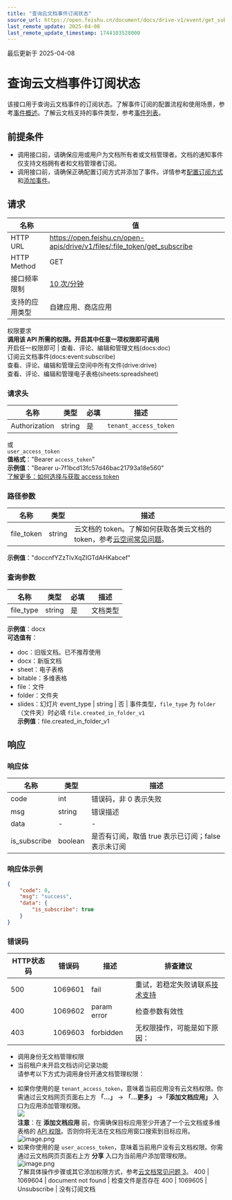 ```yaml
---
title: "查询云文档事件订阅状态"
source_url: https://open.feishu.cn/document/docs/drive-v1/event/get_subscribe
last_remote_update: 2025-04-08
last_remote_update_timestamp: 1744103528000
---
```

最后更新于 2025-04-08

# 查询云文档事件订阅状态

该接口用于查询云文档事件的订阅状态。了解事件订阅的配置流程和使用场景，参考[事件概述](https://open.feishu.cn/document/ukTMukTMukTM/uUTNz4SN1MjL1UzM)。了解云文档支持的事件类型，参考[事件列表](https://open.feishu.cn/document/ukTMukTMukTM/uYDNxYjL2QTM24iN0EjN/event-list)。

## 前提条件
- 调用接口前，请确保应用或用户为文档所有者或文档管理者。文档的通知事件仅支持文档拥有者和文档管理者订阅。
- 调用接口前，请确保正确配置订阅方式并添加了事件。详情参考[配置订阅方式](https://open.feishu.cn/document/ukTMukTMukTM/uYDNxYjL2QTM24iN0EjN/event-subscription-configure-/request-url-configuration-case)和[添加事件](https://open.feishu.cn/document/ukTMukTMukTM/uYDNxYjL2QTM24iN0EjN/event-subscription-configure-/subscription-event-case)。

## 请求
名称 | 值
---|---
HTTP URL | https://open.feishu.cn/open-apis/drive/v1/files/:file_token/get_subscribe
HTTP Method | GET
接口频率限制 | [10 次/分钟](https://open.feishu.cn/document/ukTMukTMukTM/uUzN04SN3QjL1cDN)
支持的应用类型 | 自建应用、商店应用
权限要求  
            **调用该 API 所需的权限。开启其中任意一项权限即可调用**  
            开启任一权限即可 | 查看、评论、编辑和管理文档(docs:doc)  
            订阅云文档事件(docs:event:subscribe)  
            查看、评论、编辑和管理云空间中所有文件(drive:drive)  
            查看、评论、编辑和管理电子表格(sheets:spreadsheet)

### 请求头

名称 | 类型 | 必填 | 描述
--- | --- | --- | ---
Authorization | string | 是 | `tenant_access_token`  
或  
`user_access_token`  
**值格式**："Bearer `access_token`"  
**示例值**："Bearer u-7f1bcd13fc57d46bac21793a18e560"  
[了解更多：如何选择与获取 access token](https://open.feishu.cn/document/uAjLw4CM/ugTN1YjL4UTN24CO1UjN/trouble-shooting/how-to-choose-which-type-of-token-to-use)

### 路径参数

名称 | 类型 | 描述
--- | --- | ---
file_token | string | 云文档的 token。了解如何获取各类云文档的 token，参考[云空间常见问题](https://open.feishu.cn/document/uAjLw4CM/ukTMukTMukTM/reference/drive-v1/faq)。  
**示例值**："doccnfYZzTlvXqZIGTdAHKabcef"

### 查询参数

名称 | 类型 | 必填 | 描述
--- | --- | --- | ---
file_type | string | 是 | 文档类型  
**示例值**：docx  
**可选值有**：  
- doc：旧版文档。已不推荐使用  
- docx：新版文档  
- sheet：电子表格  
- bitable：多维表格  
- file：文件  
- folder：文件夹  
- slides：幻灯片
event_type | string | 否 | 事件类型，`file_type` 为 `folder `（文件夹）时必填 `file.created_in_folder_v1`  
**示例值**：file.created_in_folder_v1

## 响应

### 响应体

名称 | 类型 | 描述
--- | --- | ---
code | int | 错误码，非 0 表示失败
msg | string | 错误描述
data | \- | \-
is_subscribe | boolean | 是否有订阅，取值 true 表示已订阅；false 表示未订阅

### 响应体示例
```json
{
    "code": 0,
    "msg": "success",
    "data": {
        "is_subscribe": true
    }
}
```

### 错误码

HTTP状态码 | 错误码 | 描述 | 排查建议
--- | --- | --- | ---
500 | 1069601 | fail | 重试，若稳定失败请联系[技术支持](https://applink.feishu.cn/client/helpdesk)
400 | 1069602 | param error | 检查参数有效性
403 | 1069603 | forbidden | 无权限操作，可能是如下原因：  
* 调用身份无文档管理权限  
* 当前租户未开启文档访问记录功能  
请参考以下方式为调用身份开通文档管理权限：  
- 如果你使用的是 `tenant_access_token`，意味着当前应用没有云文档权限。你需通过云文档网页页面右上方 **「...」** -> **「...更多」** ->**「添加文档应用」** 入口为应用添加管理权限。  
    ![](https://sf3-cn.feishucdn.com/obj/open-platform-opendoc/22c027f63c540592d3ca8f41d48bb107_CSas7OYJBR.png?height=1994&maxWidth=550&width=3278)  
    **注意**：在 **添加文档应用** 前，你需确保目标应用至少开通了一个云文档或多维表格的 [API 权限](https://open.feishu.cn/document/ukTMukTMukTM/uYTM5UjL2ETO14iNxkTN/scope-list)。否则你将无法在文档应用窗口搜索到目标应用。  
    ![image.png](https://sf3-cn.feishucdn.com/obj/open-platform-opendoc/9f3353931fafeea16a39f0eb887db175_0tjzC9P3zU.png?maxWidth=550)  
- 如果你使用的是 `user_access_token`，意味着当前用户没有云文档权限。你需通过云文档网页页面右上方 **分享** 入口为当前用户添加管理权限。  
  ![image.png](https://sf3-cn.feishucdn.com/obj/open-platform-opendoc/3e052d3bac56f9441296ae22e2969d63_a2DEYrJup8.png?height=278&maxWidth=550&width=1383)  
了解具体操作步骤或其它添加权限方式，参考[云文档常见问题 3](https://open.feishu.cn/document/ukTMukTMukTM/uczNzUjL3czM14yN3MTN#16c6475a)。
400 | 1069604 | document not found | 检查文件是否存在
400 | 1069605 | Unsubscribe | 没有订阅文档
